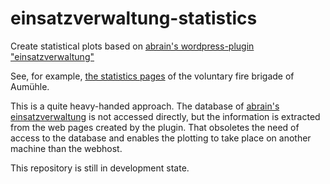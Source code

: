 # einsatzverwaltung-statistics
Create statistical plots based on [abrain's wordpress-plugin "einsatzverwaltung"](https://github.com/abrain/einsatzverwaltung)

See, for example, [the statistics pages](http://www.feuerwehr-aumuehle.de/wopre/alle-einsaetze/statistiken/) of the voluntary fire brigade of Aumühle.

This is a quite heavy-handed approach. The database of [abrain's einsatzverwaltung](https://github.com/abrain/einsatzverwaltung) is not accessed directly, but the information is extracted from the web pages created by the plugin.
That obsoletes the need of access to the database and enables the plotting to take place on another machine than the webhost.

This repository is still in development state.
